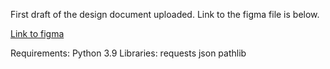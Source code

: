 First draft of the design document uploaded. Link to the figma file is below. 

[Link to figma](https://www.figma.com/proto/chtEST4PzlVHncYjBuYjYl/Untitled?node-id=9%3A115&scaling=min-zoom&page-id=0%3A1&starting-point-node-id=9%3A115)

Requirements:
Python 3.9
Libraries:
requests
json
pathlib